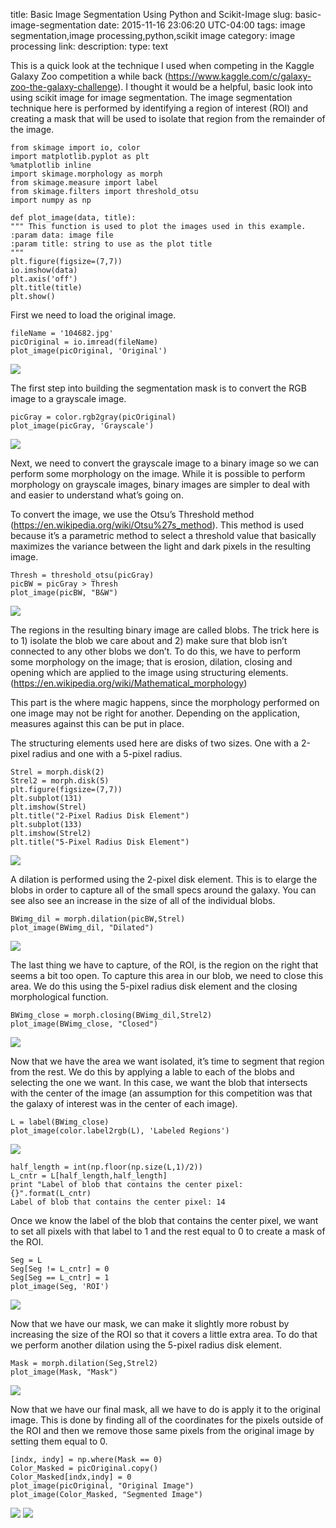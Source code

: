 title: Basic Image Segmentation Using Python and Scikit-Image
slug: basic-image-segmentation
date: 2015-11-16 23:06:20 UTC-04:00
tags: image segmentation,image processing,python,scikit image
category: image processing
link: 
description: 
type: text

This is a quick look at the technique I used when competing in
the Kaggle Galaxy Zoo competition a while back
(https://www.kaggle.com/c/galaxy-zoo-the-galaxy-challenge).
I thought it would be a helpful, basic look into using scikit
image for image segmentation.  The image segmentation technique
here is performed by identifying a region of interest (ROI)
and creating a mask that will be used to isolate that region
from the remainder of the image.

<!-- TEASER_END -->


```
from skimage import io, color
import matplotlib.pyplot as plt
%matplotlib inline
import skimage.morphology as morph
from skimage.measure import label
from skimage.filters import threshold_otsu
import numpy as np

def plot_image(data, title):
""" This function is used to plot the images used in this example.
:param data: image file
:param title: string to use as the plot title
""" 
plt.figure(figsize=(7,7))
io.imshow(data)
plt.axis('off')
plt.title(title)
plt.show()
```

First we need to load the original image.

```
fileName = '104682.jpg'
picOriginal = io.imread(fileName)
plot_image(picOriginal, 'Original')
```

<img src="/images/basic-image-segmentation/original.png">

The first step into building the segmentation mask is to convert
the RGB image to a grayscale image.

```
picGray = color.rgb2gray(picOriginal)
plot_image(picGray, 'Grayscale')
```

<img src="/images/basic-image-segmentation/grayscale.png">

Next, we need to convert the grayscale image to a binary image
so we can perform some morphology on the image. While it is
possible to perform morphology on grayscale images, binary
images are simpler to deal with and easier to understand what’s going on.

To convert the image, we use the Otsu’s Threshold method
(https://en.wikipedia.org/wiki/Otsu%27s_method). This method is
used because it’s a parametric method to select a threshold value
that basically maximizes the variance between the light and dark
pixels in the resulting image.

```
Thresh = threshold_otsu(picGray)
picBW = picGray > Thresh
plot_image(picBW, "B&W")
```

<img src="/images/basic-image-segmentation/b&w.png">

The regions in the resulting binary image are called blobs.
The trick here is to 1) isolate the blob we care about and 2)
make sure that blob isn’t connected to any other blobs we don’t.
To do this, we have to perform some morphology on the image;
that is erosion, dilation, closing and opening which are applied
to the image using structuring elements.
(https://en.wikipedia.org/wiki/Mathematical_morphology)

This part is the where magic happens, since the morphology performed
on one image may not be right for another. Depending on the application,
measures against this can be put in place.

The structuring elements used here are disks of two sizes.
One with a 2-pixel radius and one with a 5-pixel radius.

```
Strel = morph.disk(2)
Strel2 = morph.disk(5)
plt.figure(figsize=(7,7))
plt.subplot(131)
plt.imshow(Strel)
plt.title("2-Pixel Radius Disk Element")
plt.subplot(133)
plt.imshow(Strel2)
plt.title("5-Pixel Radius Disk Element")
```

<img src="/images/basic-image-segmentation/disk_radius.png">

A dilation is performed using the 2-pixel disk element.
This is to elarge the blobs in order to capture all of the
small specs around the galaxy. You can see also see an increase
in the size of all of the individual blobs.

```
BWimg_dil = morph.dilation(picBW,Strel)
plot_image(BWimg_dil, "Dilated")
```

<img src="/images/basic-image-segmentation/dilated.png">

The last thing we have to capture, of the ROI, is the region on
the right that seems a bit too open. To capture this area in our
blob, we need to close this area. We do this using the 5-pixel
radius disk element and the closing morphological function.

```
BWimg_close = morph.closing(BWimg_dil,Strel2)
plot_image(BWimg_close, "Closed")
```

<img src="/images/basic-image-segmentation/closed.png">

Now that we have the area we want isolated, it’s time to segment
that region from the rest. We do this by applying a lable to each
of the blobs and selecting the one we want. In this case, we want
the blob that intersects with the center of the image
(an assumption for this competition was that the galaxy of interest
was in the center of each image).

```
L = label(BWimg_close)
plot_image(color.label2rgb(L), 'Labeled Regions')
```

<img src="/images/basic-image-segmentation/labeled_regions.png">

```
half_length = int(np.floor(np.size(L,1)/2))
L_cntr = L[half_length,half_length]
print "Label of blob that contains the center pixel: {}".format(L_cntr)
Label of blob that contains the center pixel: 14
```

Once we know the label of the blob that contains the center pixel,
we want to set all pixels with that label to 1 and the rest equal
to 0 to create a mask of the ROI.

```
Seg = L
Seg[Seg != L_cntr] = 0
Seg[Seg == L_cntr] = 1
plot_image(Seg, 'ROI')
```

<img src="/images/basic-image-segmentation/roi.png">

Now that we have our mask, we can make it slightly more
robust by increasing the size of the ROI so that it covers a
little extra area. To do that we perform another dilation
using the 5-pixel radius disk element.

```
Mask = morph.dilation(Seg,Strel2)
plot_image(Mask, "Mask")
```

<img src="/images/basic-image-segmentation/mask.png">

Now that we have our final mask, all we have to do is apply
it to the original image. This is done by finding all of the
coordinates for the pixels outside of the ROI and then we
remove those same pixels from the original image by setting
them equal to 0.

```
[indx, indy] = np.where(Mask == 0)
Color_Masked = picOriginal.copy()
Color_Masked[indx,indy] = 0
plot_image(picOriginal, "Original Image")
plot_image(Color_Masked, "Segmented Image")
```

<img src="/images/basic-image-segmentation/original_compare.png">
<img src="/images/basic-image-segmentation/final_compare.png">
